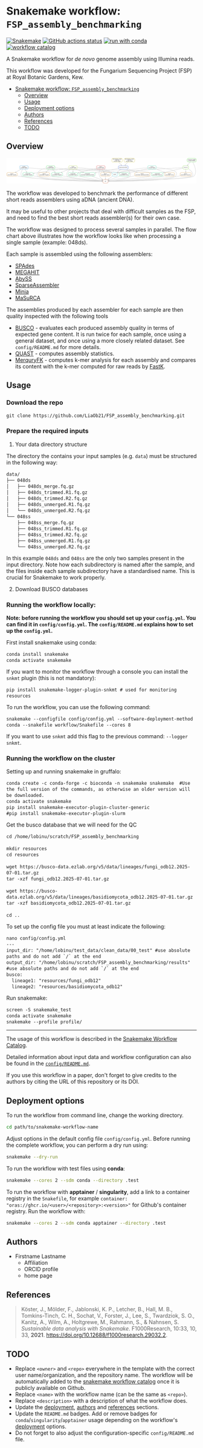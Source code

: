 # Snakemake workflow: `FSP_assembly_benchmarking`

[![Snakemake](https://img.shields.io/badge/snakemake-≥8.0.0-brightgreen.svg)](https://snakemake.github.io)
[![GitHub actions status](https://github.com/snakemake-workflows/snakemake-workflow-template/actions/workflows/main.yml/badge.svg?branch=main)](https://github.com/snakemake-workflows/snakemake-workflow-template/actions/workflows/main.yml)
[![run with conda](http://img.shields.io/badge/run%20with-conda-3EB049?labelColor=000000&logo=anaconda)](https://docs.conda.io/en/latest/)
[![workflow catalog](https://img.shields.io/badge/Snakemake%20workflow%20catalog-darkgreen)](https://snakemake.github.io/snakemake-workflow-catalog/docs/workflows/LiaOb21/FSP_assembly_benchmarking)

A Snakemake workflow for *de novo* genome assembly using Illumina reads. 

This workflow was developed for the Fungarium Sequencing Project (FSP) at Royal Botanic Gardens, Kew. 

- [Snakemake workflow: `FSP_assembly_benchmarking`](#snakemake-workflow-name)
  - [Overview](#overview)
  - [Usage](#usage)
  - [Deployment options](#deployment-options)
  - [Authors](#authors)
  - [References](#references)
  - [TODO](#todo)

## Overview

![dag](dag_onesampleonly.png)

The workflow was developed to benchmark the performance of different short reads assemblers using aDNA (ancient DNA). 

It may be useful to other projects that deal with difficult samples as the FSP, and need to find the best short reads assembler(s) for their own case.

The workflow was designed to process several samples in parallel. The flow chart above illustrates how the workflow looks like when processing a single sample (example: 048ds).

Each sample is assembled using the following assemblers:

- [SPAdes](https://github.com/ablab/spades)
- [MEGAHIT](https://github.com/voutcn/megahit)
- [AbySS](https://github.com/bcgsc/abyss)
- [SparseAssembler](https://github.com/yechengxi/SparseAssembler)
- [Minia](https://github.com/GATB/minia?tab=readme-ov-file)
- [MaSuRCA](https://github.com/alekseyzimin/masurca/tree/master)


The assemblies produced by each assembler for each sample are then quality inspected with the following tools

- [BUSCO](https://busco.ezlab.org/busco_userguide.html) - evaluates each produced assembly quality in terms of expected gene content. It is run twice for each sample, once using a general dataset, and once using a more closely related dataset. See `config/README.md` for more details.
- [QUAST](https://quast.sourceforge.net/docs/manual.html) - computes assembly statistics.
- [MerquryFK](https://github.com/thegenemyers/MERQURY.FK) - computes k-mer analysis for each assembly and compares its content with the k-mer computed for raw reads by [FastK](https://github.com/thegenemyers/FASTK).

## Usage

### Download the repo

```
git clone https://github.com/LiaOb21/FSP_assembly_benchmarking.git
```

### Prepare the required inputs

1. Your data directory structure

The directory the contains your input samples (e.g. `data`) must be structured in the following way:
```
data/
├── 048ds
│   ├── 048ds_merge.fq.gz
│   ├── 048ds_trimmed.R1.fq.gz
│   ├── 048ds_trimmed.R2.fq.gz
│   ├── 048ds_unmerged.R1.fq.gz
│   └── 048ds_unmerged.R2.fq.gz
└── 048ss
    ├── 048ss_merge.fq.gz
    ├── 048ss_trimmed.R1.fq.gz
    ├── 048ss_trimmed.R2.fq.gz
    ├── 048ss_unmerged.R1.fq.gz
    └── 048ss_unmerged.R2.fq.gz
```

In this example `048ds` and `048ss` are the only two samples present in the input directory. Note how each subdirectory is named after the sample, and the files inside each sample subdirectory have a standardised name. This is crucial for Snakemake to work properly.

2. Download BUSCO databases

### Running the workflow locally:

**Note: before running the workflow you should set up your `config.yml`. You can find it in `config/config.yml`. The `config/README.md` explains how to set up the `config.yml`.**

First install snakemake using conda:
```
conda install snakemake
conda activate snakemake
```

If you want to monitor the workflow through a console you can install the `snkmt` plugin (this is not mandatory):
```
pip install snakemake-logger-plugin-snkmt # used for monitoring resources
```

To run the workflow, you can use the following command:
```
snakemake --configfile config/config.yml --software-deployment-method conda --snakefile workflow/Snakefile --cores 8
```

If you want to use `snkmt` add this flag to the previous command: `--logger snkmt`.

### Running the workflow on the cluster

Setting up and running snakemake in gruffalo:

```
conda create -c conda-forge -c bioconda -n snakemake snakemake  #Use the full version of the commands, as otherwise an older version will be downloaded.
conda activate snakemake
pip install snakemake-executor-plugin-cluster-generic
#pip install snakemake-executor-plugin-slurm
```

Get the busco database that we will need for the QC
```
cd /home/lobinu/scratch/FSP_assembly_benchmarking

mkdir resources
cd resources

wget https://busco-data.ezlab.org/v5/data/lineages/fungi_odb12.2025-07-01.tar.gz
tar -xzf fungi_odb12.2025-07-01.tar.gz

wget https://busco-data.ezlab.org/v5/data/lineages/basidiomycota_odb12.2025-07-01.tar.gz
tar -xzf basidiomycota_odb12.2025-07-01.tar.gz

cd ..
```

To set up the config file you must at least indicate the following:
```
nano config/config.yml
---
input_dir: "/home/lobinu/test_data/clean_data/00_test" #use absolute paths and do not add `/` at the end
output_dir: "/home/lobinu/scratch/FSP_assembly_benchmarking/results"  #use absolute paths and do not add `/` at the end
busco:
  lineage1: "resources/fungi_odb12"
  lineage2: "resources/basidiomycota_odb12"
```

Run snakemake:
```
screen -S snakemake_test
conda activate snakemake
snakemake --profile profile/
```



-----

The usage of this workflow is described in the [Snakemake Workflow Catalog](https://snakemake.github.io/snakemake-workflow-catalog/docs/workflows/LiaOb21/FSP_assembly_benchmarking).

Detailed information about input data and workflow configuration can also be found in the [`config/README.md`](config/README.md).

If you use this workflow in a paper, don't forget to give credits to the authors by citing the URL of this repository or its DOI.

## Deployment options

To run the workflow from command line, change the working directory.

```bash
cd path/to/snakemake-workflow-name
```

Adjust options in the default config file `config/config.yml`.
Before running the complete workflow, you can perform a dry run using:

```bash
snakemake --dry-run
```

To run the workflow with test files using **conda**:

```bash
snakemake --cores 2 --sdm conda --directory .test
```

To run the workflow with **apptainer** / **singularity**, add a link to a container registry in the `Snakefile`, for example `container: "oras://ghcr.io/<user>/<repository>:<version>"` for Github's container registry.
Run the workflow with:

```bash
snakemake --cores 2 --sdm conda apptainer --directory .test
```

## Authors

- Firstname Lastname
  - Affiliation
  - ORCID profile
  - home page

## References

> Köster, J., Mölder, F., Jablonski, K. P., Letcher, B., Hall, M. B., Tomkins-Tinch, C. H., Sochat, V., Forster, J., Lee, S., Twardziok, S. O., Kanitz, A., Wilm, A., Holtgrewe, M., Rahmann, S., & Nahnsen, S. _Sustainable data analysis with Snakemake_. F1000Research, 10:33, 10, 33, **2021**. https://doi.org/10.12688/f1000research.29032.2.

## TODO

- Replace `<owner>` and `<repo>` everywhere in the template with the correct user name/organization, and the repository name. The workflow will be automatically added to the [snakemake workflow catalog](https://snakemake.github.io/snakemake-workflow-catalog/index.html) once it is publicly available on Github.
- Replace `<name>` with the workflow name (can be the same as `<repo>`).
- Replace `<description>` with a description of what the workflow does.
- Update the [deployment](#deployment-options), [authors](#authors) and [references](#references) sections.
- Update the `README.md` badges. Add or remove badges for `conda`/`singularity`/`apptainer` usage depending on the workflow's [deployment](#deployment-options) options.
- Do not forget to also adjust the configuration-specific `config/README.md` file.
